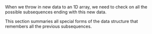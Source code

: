 When we throw in new data to an 1D array, we need to check on all the possible subsequences ending with this new data.   
   
This section summaries all special forms of the data structure that remembers all the previous subsequences.
